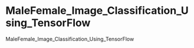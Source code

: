 # MaleFemale_Image_Classification_Using_TensorFlow
 MaleFemale_Image_Classification_Using_TensorFlow

